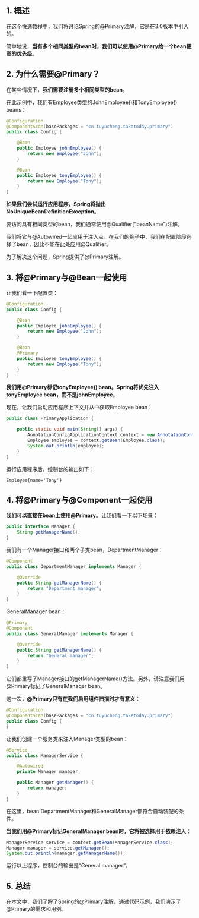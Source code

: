 ## 1. 概述

在这个快速教程中，我们将讨论Spring的@Primary注解，它是在3.0版本中引入的。

简单地说，**当有多个相同类型的bean时，我们可以使用@Primary给一个bean更高的优先级**。

## 2. 为什么需要@Primary？

在某些情况下，**我们需要注册多个相同类型的bean**。

在此示例中，我们有Employee类型的JohnEmployee()和TonyEmployee() beans：

```java
@Configuration
@ComponentScan(basePackages = "cn.tuyucheng.taketoday.primary")
public class Config {

    @Bean
    public Employee johnEmployee() {
        return new Employee("John");
    }

    @Bean
    public Employee tonyEmployee() {
        return new Employee("Tony");
    }
}
```

**如果我们尝试运行应用程序，Spring将抛出NoUniqueBeanDefinitionException**。

要访问具有相同类型的bean，我们通常使用@Qualifier("beanName")注解。

我们将它与@Autowired一起应用于注入点。在我们的例子中，我们在配置阶段选择了bean，因此不能在此处应用@Qualifier。

为了解决这个问题，Spring提供了@Primary注解。

## 3. 将@Primary与@Bean一起使用

让我们看一下配置类：

```java
@Configuration
public class Config {

    @Bean
    public Employee johnEmployee() {
        return new Employee("John");
    }

    @Bean
    @Primary
    public Employee tonyEmployee() {
        return new Employee("Tony");
    }
}
```

**我们用@Primary标记tonyEmployee() bean。Spring将优先注入tonyEmployee bean，而不是johnEmployee**。

现在，让我们启动应用程序上下文并从中获取Employee bean：

```java
public class PrimaryApplication {

    public static void main(String[] args) {
        AnnotationConfigApplicationContext context = new AnnotationConfigApplicationContext(Config.class);
        Employee employee = context.getBean(Employee.class);
        System.out.println(employee);
    }
}
```

运行应用程序后，控制台的输出如下：

```shell
Employee{name='Tony'}
```

## 4. 将@Primary与@Component一起使用

**我们可以直接在bean上使用@Primary**。让我们看一下以下场景：

```java
public interface Manager {
    String getManagerName();
}
```

我们有一个Manager接口和两个子类bean，DepartmentManager：

```java
@Component
public class DepartmentManager implements Manager {

    @Override
    public String getManagerName() {
        return "Department manager";
    }
}
```

GeneralManager bean：

```java
@Primary
@Component
public class GeneralManager implements Manager {

    @Override
    public String getManagerName() {
        return "General manager";
    }
}
```

它们都重写了Manager接口的getManagerName()方法。另外，请注意我们用@Primary标记了GeneralManager bean。

这一次，**@Primary只有在我们启用组件扫描时才有意义**：

```java
@Configuration
@ComponentScan(basePackages = "cn.tuyucheng.taketoday.primary")
public class Config {
}
```

让我们创建一个服务类来注入Manager类型的bean：

```java
@Service
public class ManagerService {

    @Autowired
    private Manager manager;

    public Manager getManager() {
        return manager;
    }
}
```

在这里，bean DepartmentManager和GeneralManager都符合自动装配的条件。

**当我们用@Primary标记GeneralManager bean时，它将被选择用于依赖注入**：

```java
ManagerService service = context.getBean(ManagerService.class);
Manager manager = service.getManager();
System.out.println(manager.getManagerName());
```

运行以上程序，控制台的输出是“General manager”。

## 5. 总结

在本文中，我们了解了Spring的@Primary注解。通过代码示例，我们演示了@Primary的需求和用例。